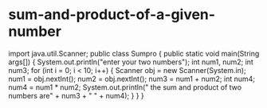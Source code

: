 # sum-and-product-of-a-given-number
import java.util.Scanner;
public class Sumpro {
    public static void main(String args[]) {
        System.out.println("enter your two numbers");
        int num1, num2;
        int num3;
        for (int i = 0; i < 10; i++) {
            Scanner obj = new Scanner(System.in);
            num1 = obj.nextInt();
            num2 = obj.nextInt();
            num3 = num1 + num2;
            int num4;
            num4 = num1 * num2;
            System.out.println(" the sum and product of two numbers are" + num3 + "  " + num4);
        }
    }
}
